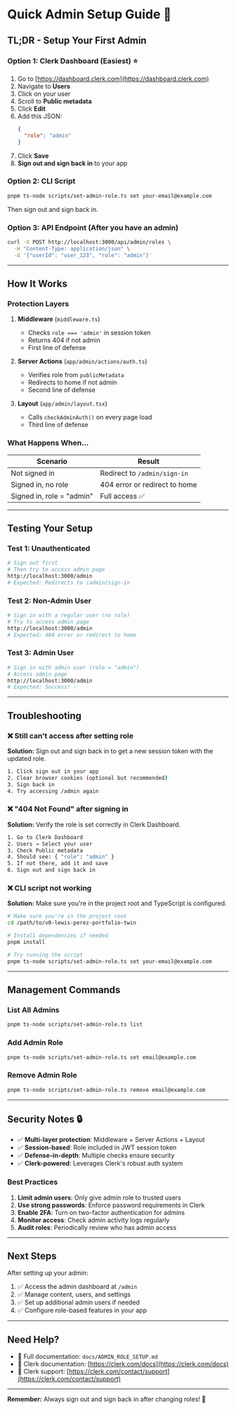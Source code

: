 # Quick Admin Setup Guide 🚀

## TL;DR - Setup Your First Admin

### Option 1: Clerk Dashboard (Easiest) ⭐

1. Go to [https://dashboard.clerk.com](https://dashboard.clerk.com)
2. Navigate to **Users**
3. Click on your user
4. Scroll to **Public metadata**
5. Click **Edit**
6. Add this JSON:
   ```json
   {
     "role": "admin"
   }
   ```
7. Click **Save**
8. **Sign out and sign back in** to your app

### Option 2: CLI Script

```bash
pnpm ts-node scripts/set-admin-role.ts set your-email@example.com
```

Then sign out and sign back in.

### Option 3: API Endpoint (After you have an admin)

```bash
curl -X POST http://localhost:3000/api/admin/roles \
  -H "Content-Type: application/json" \
  -d '{"userId": "user_123", "role": "admin"}'
```

---

## How It Works

### Protection Layers

1. **Middleware** (`middleware.ts`)
   - Checks `role === 'admin'` in session token
   - Returns 404 if not admin
   - First line of defense

2. **Server Actions** (`app/admin/actions/auth.ts`)
   - Verifies role from `publicMetadata`
   - Redirects to home if not admin
   - Second line of defense

3. **Layout** (`app/admin/layout.tsx`)
   - Calls `checkAdminAuth()` on every page load
   - Third line of defense

### What Happens When...

| Scenario | Result |
|----------|--------|
| Not signed in | Redirect to `/admin/sign-in` |
| Signed in, no role | 404 error or redirect to home |
| Signed in, role = "admin" | Full access ✅ |

---

## Testing Your Setup

### Test 1: Unauthenticated
```bash
# Sign out first
# Then try to access admin page
http://localhost:3000/admin
# Expected: Redirects to /admin/sign-in
```

### Test 2: Non-Admin User
```bash
# Sign in with a regular user (no role)
# Try to access admin page
http://localhost:3000/admin
# Expected: 404 error or redirect to home
```

### Test 3: Admin User
```bash
# Sign in with admin user (role = "admin")
# Access admin page
http://localhost:3000/admin
# Expected: Success! ✅
```

---

## Troubleshooting

### ❌ Still can't access after setting role

**Solution:** Sign out and sign back in to get a new session token with the updated role.

```bash
1. Click sign out in your app
2. Clear browser cookies (optional but recommended)
3. Sign back in
4. Try accessing /admin again
```

### ❌ "404 Not Found" after signing in

**Solution:** Verify the role is set correctly in Clerk Dashboard.

```bash
1. Go to Clerk Dashboard
2. Users → Select your user
3. Check Public metadata
4. Should see: { "role": "admin" }
5. If not there, add it and save
6. Sign out and sign back in
```

### ❌ CLI script not working

**Solution:** Make sure you're in the project root and TypeScript is configured.

```bash
# Make sure you're in the project root
cd /path/to/v0-lewis-perez-portfolio-twin

# Install dependencies if needed
pnpm install

# Try running the script
pnpm ts-node scripts/set-admin-role.ts set your-email@example.com
```

---

## Management Commands

### List All Admins
```bash
pnpm ts-node scripts/set-admin-role.ts list
```

### Add Admin Role
```bash
pnpm ts-node scripts/set-admin-role.ts set email@example.com
```

### Remove Admin Role
```bash
pnpm ts-node scripts/set-admin-role.ts remove email@example.com
```

---

## Security Notes 🔒

- ✅ **Multi-layer protection**: Middleware + Server Actions + Layout
- ✅ **Session-based**: Role included in JWT session token
- ✅ **Defense-in-depth**: Multiple checks ensure security
- ✅ **Clerk-powered**: Leverages Clerk's robust auth system

### Best Practices

1. **Limit admin users**: Only give admin role to trusted users
2. **Use strong passwords**: Enforce password requirements in Clerk
3. **Enable 2FA**: Turn on two-factor authentication for admins
4. **Monitor access**: Check admin activity logs regularly
5. **Audit roles**: Periodically review who has admin access

---

## Next Steps

After setting up your admin:

1. ✅ Access the admin dashboard at `/admin`
2. ✅ Manage content, users, and settings
3. ✅ Set up additional admin users if needed
4. ✅ Configure role-based features in your app

---

## Need Help?

- 📖 Full documentation: `docs/ADMIN_ROLE_SETUP.md`
- 🔗 Clerk documentation: [https://clerk.com/docs](https://clerk.com/docs)
- 💬 Clerk support: [https://clerk.com/contact/support](https://clerk.com/contact/support)

---

**Remember:** Always sign out and sign back in after changing roles! 🔄

